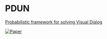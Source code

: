 # PDUN
 [Probabilistic framework for solving Visual Dialog](https://delta-lab-iitk.github.io/PDUN/)

[![Paper](http://img.shields.io/badge/paper-arxiv.1909.04800-B31B1B.svg)](http://arxiv.org/abs/1909.04800)
